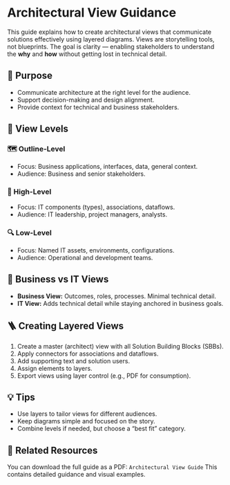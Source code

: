 # Architectural View Guidance

This guide explains how to create architectural views that communicate solutions effectively using layered diagrams. Views are storytelling tools, not blueprints. The goal is clarity — enabling stakeholders to understand the **why** and **how** without getting lost in technical detail.

## 🎯 Purpose
- Communicate architecture at the right level for the audience.
- Support decision-making and design alignment.
- Provide context for technical and business stakeholders.

## 🧩 View Levels
### 🗺️ Outline-Level
- Focus: Business applications, interfaces, data, general context.
- Audience: Business and senior stakeholders.

### 🏢 High-Level
- Focus: IT components (types), associations, dataflows.
- Audience: IT leadership, project managers, analysts.

### 🔍 Low-Level
- Focus: Named IT assets, environments, configurations.
- Audience: Operational and development teams.

## 🔄 Business vs IT Views
- **Business View:** Outcomes, roles, processes. Minimal technical detail.
- **IT View:** Adds technical detail while staying anchored in business goals.

## 🪜 Creating Layered Views
1. Create a master (architect) view with all Solution Building Blocks (SBBs).
2. Apply connectors for associations and dataflows.
3. Add supporting text and solution users.
4. Assign elements to layers.
5. Export views using layer control (e.g., PDF for consumption).

## 💡 Tips
- Use layers to tailor views for different audiences.
- Keep diagrams simple and focused on the story.
- Combine levels if needed, but choose a “best fit” category.

## 🔗 Related Resources
You can download the full guide as a PDF: `Architectural View Guide` This contains detailed guidance and visual examples.  
